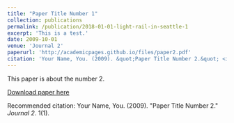 ```yaml
---
title: "Paper Title Number 1"
collection: publications
permalink: /publication/2018-01-01-light-rail-in-seattle-1
excerpt: 'This is a test.'
date: 2009-10-01
venue: 'Journal 2'
paperurl: 'http://academicpages.github.io/files/paper2.pdf'
citation: 'Your Name, You. (2009). &quot;Paper Title Number 2.&quot; <i>Journal 2</i>. 1(1).'
---
```

This paper is about the number 2. 

[Download paper here](http://academicpages.github.io/files/paper1.pdf)

Recommended citation: Your Name, You. (2009). "Paper Title Number 2." <i>Journal 2</i>. 1(1).

